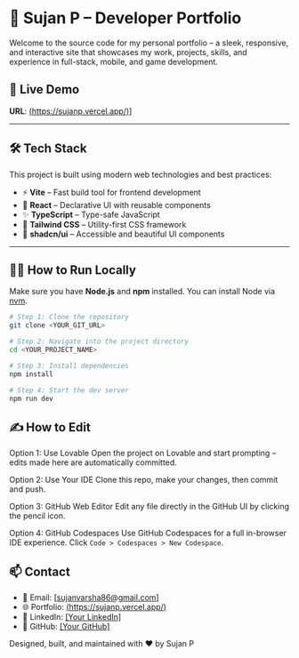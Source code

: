 # 🚀 Sujan P – Developer Portfolio

Welcome to the source code for my personal portfolio – a sleek, responsive, and interactive site that showcases my work, projects, skills, and experience in full-stack, mobile, and game development.

## 📌 Live Demo

**URL**: [(https://sujanp.vercel.app/)](https://sujanp.vercel.app/)]

---

## 🛠 Tech Stack

This project is built using modern web technologies and best practices:

- ⚡ **Vite** – Fast build tool for frontend development  
- 🧠 **React** – Declarative UI with reusable components  
- ✨ **TypeScript** – Type-safe JavaScript  
- 💅 **Tailwind CSS** – Utility-first CSS framework  
- 🧩 **shadcn/ui** – Accessible and beautiful UI components  

---

## 🧑‍💻 How to Run Locally

Make sure you have **Node.js** and **npm** installed. You can install Node via [nvm](https://github.com/nvm-sh/nvm#installing-and-updating).

```bash
# Step 1: Clone the repository
git clone <YOUR_GIT_URL>

# Step 2: Navigate into the project directory
cd <YOUR_PROJECT_NAME>

# Step 3: Install dependencies
npm install

# Step 4: Start the dev server
npm run dev
```

## ✍️ How to Edit

Option 1: Use Lovable
Open the project on Lovable and start prompting – edits made here are automatically committed.

Option 2: Use Your IDE
Clone this repo, make your changes, then commit and push.

Option 3: GitHub Web Editor
Edit any file directly in the GitHub UI by clicking the pencil icon.

Option 4: GitHub Codespaces
Use GitHub Codespaces for a full in-browser IDE experience. Click `Code > Codespaces > New Codespace`.

## 📫 Contact

* 📧 Email: [sujanvarsha86@gmail.com]
* 🌐 Portfolio: [(https://sujanp.vercel.app/)](https://sujanp.vercel.app/)
* 💼 LinkedIn: [\[Your LinkedIn\]](https://www.linkedin.com/in/sujan-p-443745244/)
* 🐙 GitHub: [\[Your GitHub\]](https://github.com/sujan-026)

Designed, built, and maintained with ❤️ by Sujan P
